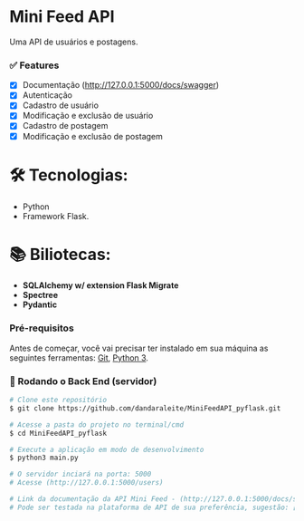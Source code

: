 # Mini Feed API

Uma API de usuários e postagens.

### ✅ Features
- [x] Documentação (http://127.0.0.1:5000/docs/swagger)
- [x] Autenticação
- [x] Cadastro de usuário
- [x] Modificação e exclusão de usuário
- [x] Cadastro de postagem
- [x] Modificação e exclusão de postagem

# 🛠 Tecnologias:
- Python 
- Framework Flask.

# 📚 Biliotecas:
- **SQLAlchemy w/ extension Flask Migrate**
- **Spectree**
- **Pydantic**

### Pré-requisitos

Antes de começar, você vai precisar ter instalado em sua máquina as seguintes ferramentas:
[Git](https://git-scm.com), [Python 3](https://www.python.org/downloads/).

### 🎲 Rodando o Back End (servidor)

```bash
# Clone este repositório
$ git clone https://github.com/dandaraleite/MiniFeedAPI_pyflask.git

# Acesse a pasta do projeto no terminal/cmd
$ cd MiniFeedAPI_pyflask

# Execute a aplicação em modo de desenvolvimento
$ python3 main.py

# O servidor inciará na porta: 5000 
# Acesse (http://127.0.0.1:5000/users)

# Link da documentação da API Mini Feed - (http://127.0.0.1:5000/docs/swagger)
# Pode ser testada na plataforma de API de sua preferência, sugestão: [Postman] (https://www.postman.com/)
